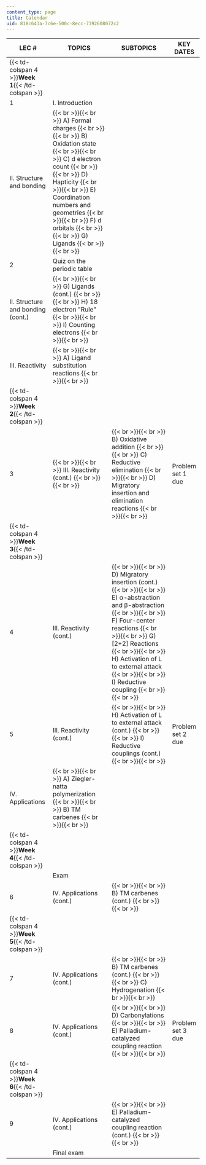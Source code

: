 ```yaml
---
content_type: page
title: Calendar
uid: 818c643a-7c6e-500c-8ecc-7392608072c2
---
```


| LEC # | TOPICS | SUBTOPICS | KEY DATES |
| --- | --- | --- | --- |
| {{< td-colspan 4 >}}**Week 1**{{< /td-colspan >}} ||||
| 1 | I. Introduction |  |  |
| II. Structure and bonding |  {{< br >}}{{< br >}} A) Formal charges {{< br >}}{{< br >}} B) Oxidation state {{< br >}}{{< br >}} C) d electron count {{< br >}}{{< br >}} D) Hapticity {{< br >}}{{< br >}} E) Coordination numbers and geometries {{< br >}}{{< br >}} F) d orbitals {{< br >}}{{< br >}} G) Ligands {{< br >}}{{< br >}}  |
| 2 | Quiz on the periodic table |  |  |
| II. Structure and bonding (cont.) |  {{< br >}}{{< br >}} G) Ligands (cont.) {{< br >}}{{< br >}} H) 18 electron "Rule" {{< br >}}{{< br >}} I) Counting electrons {{< br >}}{{< br >}}  |
| III. Reactivity |  {{< br >}}{{< br >}} A) Ligand substitution reactions {{< br >}}{{< br >}}  |
| {{< td-colspan 4 >}}**Week 2**{{< /td-colspan >}} ||||
| 3 |  {{< br >}}{{< br >}} III. Reactivity (cont.) {{< br >}}{{< br >}}  |  {{< br >}}{{< br >}} B) Oxidative addition {{< br >}}{{< br >}} C) Reductive elimination {{< br >}}{{< br >}} D) Migratory insertion and elimination reactions {{< br >}}{{< br >}}  | Problem set 1 due |
| {{< td-colspan 4 >}}**Week 3**{{< /td-colspan >}} ||||
| 4 | III. Reactivity (cont.) |  {{< br >}}{{< br >}} D) Migratory insertion (cont.) {{< br >}}{{< br >}} E) α-abstraction and β-abstraction {{< br >}}{{< br >}} F) Four-center reactions {{< br >}}{{< br >}} G) \[2+2\] Reactions {{< br >}}{{< br >}} H) Activation of L to external attack {{< br >}}{{< br >}} I) Reductive coupling {{< br >}}{{< br >}}  |  |
| 5 | III. Reactivity (cont.) |  {{< br >}}{{< br >}} H) Activation of L to external attack (cont.) {{< br >}}{{< br >}} I) Reductive couplings (cont.) {{< br >}}{{< br >}}  | Problem set 2 due |
| IV. Applications |  {{< br >}}{{< br >}} A) Ziegler-natta polymerization {{< br >}}{{< br >}} B) TM carbenes {{< br >}}{{< br >}}  |
| {{< td-colspan 4 >}}**Week 4**{{< /td-colspan >}} ||||
|  | Exam |  |  |
| 6 | IV. Applications (cont.) |  {{< br >}}{{< br >}} B) TM carbenes (cont.) {{< br >}}{{< br >}}  |  |
| {{< td-colspan 4 >}}**Week 5**{{< /td-colspan >}} ||||
| 7 | IV. Applications (cont.) |  {{< br >}}{{< br >}} B) TM carbenes (cont.) {{< br >}}{{< br >}} C) Hydrogenation {{< br >}}{{< br >}}  |  |
| 8 | IV. Applications (cont.) |  {{< br >}}{{< br >}} D) Carbonylations {{< br >}}{{< br >}} E) Palladium-catalyzed coupling reaction {{< br >}}{{< br >}}  | Problem set 3 due |
| {{< td-colspan 4 >}}**Week 6**{{< /td-colspan >}} ||||
| 9 | IV. Applications (cont.) |  {{< br >}}{{< br >}} E) Palladium-catalyzed coupling reaction (cont.) {{< br >}}{{< br >}}  |  |
|  | Final exam |  |